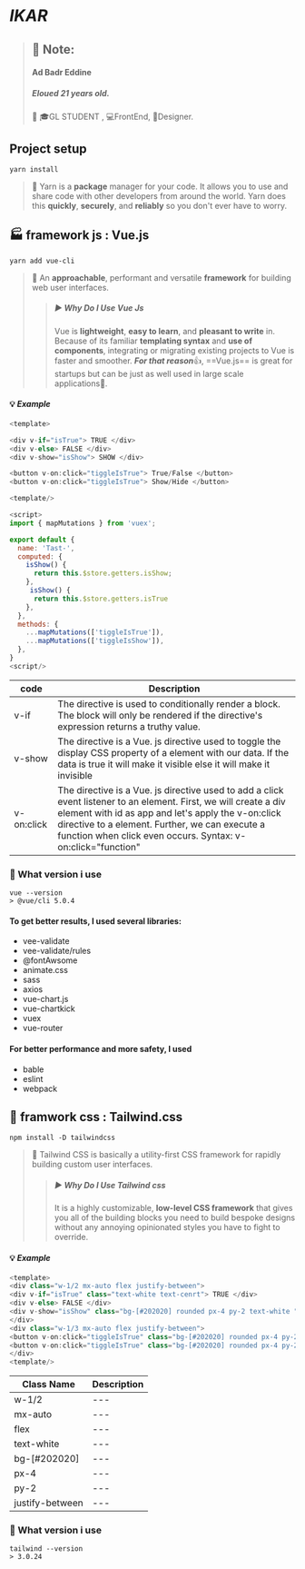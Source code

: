 # ***IKAR***

>  ## :memo: **Note:** 
>  ####  Ad Badr Eddine
>  ##### Eloued **21 years** old.
>  :email: 
> :mortar_board:GL STUDENT , :computer:FrontEnd, :sunrise:Designer.

## Project setup
```
yarn install
```

> :scroll: Yarn is a **package** manager for your code. It allows you to use and share code with other developers from around the world. Yarn does this **quickly**, **securely**, and **reliably** so you don't ever have to worry.


## :factory: framework js : Vue.js

``` terminal
yarn add vue-cli 
```

> :scroll: An **approachable**, performant and versatile **framework** for building web user interfaces.
>> ##### :arrow_forward:  ***Why Do I Use Vue Js***
>> Vue is **lightweight**, **easy to learn**, and **pleasant to write** in. Because of its familiar **templating syntax** and **use of components**, integrating or migrating existing projects to Vue is faster and smoother. ***For that reason***:+1:, ==Vue.js== is great for startups but can be just as well used in large scale applications:100:.

#### :bulb: ***Example***
```js
<template>

<div v-if="isTrue"> TRUE </div>
<div v-else> FALSE </div>
<div v-show="isShow"> SHOW </div>

<button v-on:click="tiggleIsTrue"> True/False </button>
<button v-on:click="tiggleIsTrue"> Show/Hide </button>

<template/>

<script>
import { mapMutations } from 'vuex';

export default {
  name: 'Tast-',
  computed: {
    isShow() {
      return this.$store.getters.isShow;
    },
     isShow() {
      return this.$store.getters.isTrue
    },
  },
  methods: {
    ...mapMutations(['tiggleIsTrue']),
    ...mapMutations(['tiggleIsShow']),
  },
}
<script/>
```

|code|Description|
|---|---|
|v-if|The directive is used to conditionally render a block. The block will only be rendered if the directive's expression returns a truthy value.|
|v-show|The directive is a Vue. js directive used to toggle the display CSS property of a element with our data. If the data is true it will make it visible else it will make it invisible|
|v-on:click|The directive is a Vue. js directive used to add a click event listener to an element. First, we will create a div element with id as app and let's apply the v-on:click directive to a element. Further, we can execute a function when click even occurs. Syntax: v-on:click="function"|

### :information_desk_person: What version i use
```
vue --version
> @vue/cli 5.0.4
```
#### To get better results, I used several libraries:

- vee-validate 
- vee-validate/rules
- @fontAwsome
- animate.css
- sass
- axios
- vue-chart.js
- vue-chartkick
- vuex
- vue-router

#### For better performance and more safety, I used
- bable
- eslint
- webpack

## :statue_of_liberty: framwork css : Tailwind.css
```
npm install -D tailwindcss
```
> :scroll: Tailwind CSS is basically a utility-first CSS framework for rapidly building custom user interfaces.
>> ##### :arrow_forward:  ***Why Do I Use Tailwind css***
>>  It is a highly customizable, **low-level CSS framework** that gives you all of the building blocks you need to build bespoke designs without any annoying opinionated styles you have to fight to override.

#### :bulb: ***Example***
```js
<template>
<div class="w-1/2 mx-auto flex justify-between">
<div v-if="isTrue" class="text-white text-cenrt"> TRUE </div>
<div v-else> FALSE </div>
<div v-show="isShow" class="bg-[#202020] rounded px-4 py-2 text-white "> SHOW </div>
</div>
<div class="w-1/3 mx-auto flex justify-between">
<button v-on:click="tiggleIsTrue" class="bg-[#202020] rounded px-4 py-2 text-white "> True/False </button>
<button v-on:click="tiggleIsTrue" class="bg-[#202020] rounded px-4 py-2 text-white "> Show/Hide </button>
</div>
<template/>
```
|Class Name|Description|
|---|---|
|w-1/2|---|
|mx-auto|---|
|flex|---|
|text-white|---|
|bg-[#202020]|---|
|px-4|---|
|py-2|---|
|justify-between|---|

### :information_desk_person: What version i use
```
tailwind --version
> 3.0.24
```